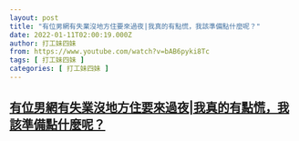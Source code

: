 ```yaml
---
layout: post
title: "有位男網有失業沒地方住要來過夜|我真的有點慌，我該準備點什麼呢？"
date: 2022-01-11T02:00:19.000Z
author: 打工妹四妹
from: https://www.youtube.com/watch?v=bAB6pyki8Tc
tags: [ 打工妹四妹 ]
categories: [ 打工妹四妹 ]
---
```

<!--1641866419000-->
[有位男網有失業沒地方住要來過夜|我真的有點慌，我該準備點什麼呢？](https://www.youtube.com/watch?v=bAB6pyki8Tc)
------

<div>

</div>
